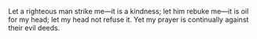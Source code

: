 Let a righteous man strike me—it is a kindness; let him rebuke me—it is oil for my head; let my head not refuse it. Yet my prayer is continually against their evil deeds.
